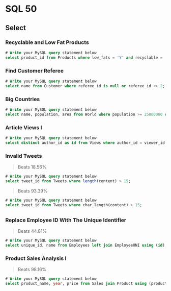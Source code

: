 # SQL 50

## Select

### Recyclable and Low Fat Products

```sql
# Write your MySQL query statement below
select product_id from Products where low_fats = 'Y' and recyclable = 'Y';
```

### Find Customer Referee

```sql
# Write your MySQL query statement below
select name from Customer where referee_id is null or referee_id <> 2;
```

### Big Countries

```sql
# Write your MySQL query statement below
select name, population, area from World where population >= 25000000 or area >= 3000000;
```

### Article Views I

```sql
# Write your MySQL query statement below
select distinct author_id as id from Views where author_id = viewer_id order by author_id;
```

### Invalid Tweets

> Beats 18.56%

```sql
# Write your MySQL query statement below
select tweet_id from Tweets where length(content) > 15;
```

> Beats 93.39%

```sql
# Write your MySQL query statement below
select tweet_id from Tweets where char_length(content) > 15;
```

##

### Replace Employee ID With The Unique Identifier

> Beats 44.81%

```sql
# Write your MySQL query statement below
select unique_id, name from Employees left join EmployeeUNI using (id);
```

### Product Sales Analysis I

> Beats 98.16%

```sql
# Write your MySQL query statement below
select product_name, year, price from Sales join Product using (product_id);
```
